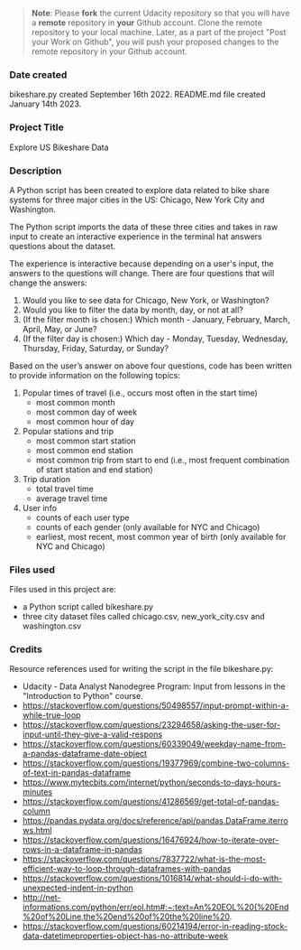 >**Note**: Please **fork** the current Udacity repository so that you will have a **remote** repository in **your** Github account. Clone the remote repository to your local machine. Later, as a part of the project "Post your Work on Github", you will push your proposed changes to the remote repository in your Github account.

### Date created
bikeshare.py created September 16th 2022.
README.md file created January 14th 2023.

### Project Title
Explore US Bikeshare Data

### Description
A Python script has been created to explore data related to bike share systems for three major cities in the US: Chicago, New York City and Washington.

The Python script imports the data of these three cities and takes in raw input to create an interactive experience in the terminal hat answers questions about the dataset.

The experience is interactive because depending on a user's input, the answers to the questions will change. There are four questions that will change the answers:

1. Would you like to see data for Chicago, New York, or Washington?
2. Would you like to filter the data by month, day, or not at all?
3. (If the filter month is chosen:) Which month - January, February, March, April, May, or June?
4. (If the filter day is chosen:) Which day - Monday, Tuesday, Wednesday, Thursday, Friday, Saturday, or Sunday?

Based on the user’s answer on above four questions, code has been written to provide information on the following topics:

1. Popular times of travel (i.e., occurs most often in the start time)
    - most common month
    - most common day of week
    - most common hour of day
2. Popular stations and trip
    - most common start station
    - most common end station
    - most common trip from start to end (i.e., most frequent combination of start station and end station)
3. Trip duration
    - total travel time
    - average travel time
4. User info
    - counts of each user type
    - counts of each gender (only available for NYC and Chicago)
    - earliest, most recent, most common year of birth (only available for NYC and Chicago)


### Files used
Files used in this project are:
- a Python script called bikeshare.py
- three city dataset files called chicago.csv, new_york_city.csv and washington.csv


### Credits
Resource references used for writing the script in the file bikeshare.py:
- Udacity - Data Analyst Nanodegree Program: Input from lessons in the "Introduction to Python" course.
- https://stackoverflow.com/questions/50498557/input-prompt-within-a-while-true-loop
- https://stackoverflow.com/questions/23294658/asking-the-user-for-input-until-they-give-a-valid-respons
- https://stackoverflow.com/questions/60339049/weekday-name-from-a-pandas-dataframe-date-object
- https://stackoverflow.com/questions/19377969/combine-two-columns-of-text-in-pandas-dataframe
- https://www.mytecbits.com/internet/python/seconds-to-days-hours-minutes
- https://stackoverflow.com/questions/41286569/get-total-of-pandas-column
- https://pandas.pydata.org/docs/reference/api/pandas.DataFrame.iterrows.html
- https://stackoverflow.com/questions/16476924/how-to-iterate-over-rows-in-a-dataframe-in-pandas
- https://stackoverflow.com/questions/7837722/what-is-the-most-efficient-way-to-loop-through-dataframes-with-pandas
- https://stackoverflow.com/questions/1016814/what-should-i-do-with-unexpected-indent-in-python
- http://net-informations.com/python/err/eol.htm#:~:text=An%20EOL%20(%20End%20of%20Line,the%20end%20of%20the%20line%20.
- https://stackoverflow.com/questions/60214194/error-in-reading-stock-data-datetimeproperties-object-has-no-attribute-week

